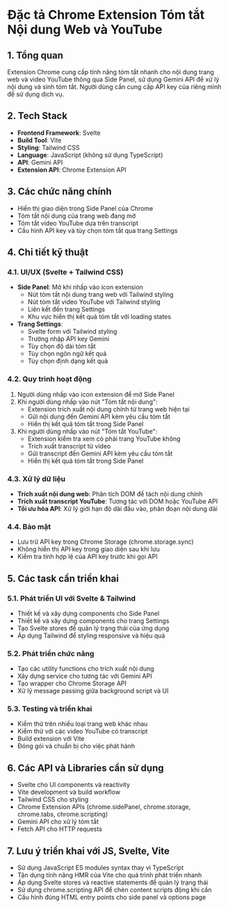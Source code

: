 # Đặc tả Chrome Extension Tóm tắt Nội dung Web và YouTube

## 1. Tổng quan

Extension Chrome cung cấp tính năng tóm tắt nhanh cho nội dung trang web và video YouTube thông qua Side Panel, sử dụng Gemini API để xử lý nội dung và sinh tóm tắt. Người dùng cần cung cấp API key của riêng mình để sử dụng dịch vụ.

## 2. Tech Stack

- **Frontend Framework**: Svelte
- **Build Tool**: Vite
- **Styling**: Tailwind CSS
- **Language**: JavaScript (không sử dụng TypeScript)
- **API**: Gemini API
- **Extension API**: Chrome Extension API

## 3. Các chức năng chính

- Hiển thị giao diện trong Side Panel của Chrome
- Tóm tắt nội dung của trang web đang mở
- Tóm tắt video YouTube dựa trên transcript
- Cấu hình API key và tùy chọn tóm tắt qua trang Settings

## 4. Chi tiết kỹ thuật

### 4.1. UI/UX (Svelte + Tailwind CSS)

- **Side Panel**: Mở khi nhấp vào icon extension
  - Nút tóm tắt nội dung trang web với Tailwind styling
  - Nút tóm tắt video YouTube với Tailwind styling
  - Liên kết đến trang Settings
  - Khu vực hiển thị kết quả tóm tắt với loading states
- **Trang Settings**:
  - Svelte form với Tailwind styling
  - Trường nhập API key Gemini
  - Tùy chọn độ dài tóm tắt
  - Tùy chọn ngôn ngữ kết quả
  - Tùy chọn định dạng kết quả

### 4.2. Quy trình hoạt động

1. Người dùng nhấp vào icon extension để mở Side Panel
2. Khi người dùng nhấp vào nút "Tóm tắt nội dung":
   - Extension trích xuất nội dung chính từ trang web hiện tại
   - Gửi nội dung đến Gemini API kèm yêu cầu tóm tắt
   - Hiển thị kết quả tóm tắt trong Side Panel
3. Khi người dùng nhấp vào nút "Tóm tắt YouTube":
   - Extension kiểm tra xem có phải trang YouTube không
   - Trích xuất transcript từ video
   - Gửi transcript đến Gemini API kèm yêu cầu tóm tắt
   - Hiển thị kết quả tóm tắt trong Side Panel

### 4.3. Xử lý dữ liệu

- **Trích xuất nội dung web**: Phân tích DOM để tách nội dung chính
- **Trích xuất transcript YouTube**: Tương tác với DOM hoặc YouTube API
- **Tối ưu hóa API**: Xử lý giới hạn độ dài đầu vào, phân đoạn nội dung dài

### 4.4. Bảo mật

- Lưu trữ API key trong Chrome Storage (chrome.storage.sync)
- Không hiển thị API key trong giao diện sau khi lưu
- Kiểm tra tính hợp lệ của API key trước khi gọi API

## 5. Các task cần triển khai

### 5.1. Phát triển UI với Svelte & Tailwind

- Thiết kế và xây dựng components cho Side Panel
- Thiết kế và xây dựng components cho trang Settings
- Tạo Svelte stores để quản lý trạng thái của ứng dụng
- Áp dụng Tailwind để styling responsive và hiệu quả

### 5.2. Phát triển chức năng

- Tạo các utility functions cho trích xuất nội dung
- Xây dựng service cho tương tác với Gemini API
- Tạo wrapper cho Chrome Storage API
- Xử lý message passing giữa background script và UI

### 5.3. Testing và triển khai

- Kiểm thử trên nhiều loại trang web khác nhau
- Kiểm thử với các video YouTube có transcript
- Build extension với Vite
- Đóng gói và chuẩn bị cho việc phát hành

## 6. Các API và Libraries cần sử dụng

- Svelte cho UI components và reactivity
- Vite development và build workflow
- Tailwind CSS cho styling
- Chrome Extension APIs (chrome.sidePanel, chrome.storage, chrome.tabs, chrome.scripting)
- Gemini API cho xử lý tóm tắt
- Fetch API cho HTTP requests

## 7. Lưu ý triển khai với JS, Svelte, Vite

- Sử dụng JavaScript ES modules syntax thay vì TypeScript
- Tận dụng tính năng HMR của Vite cho quá trình phát triển nhanh
- Áp dụng Svelte stores và reactive statements để quản lý trạng thái
- Sử dụng chrome.scripting API để chèn content scripts động khi cần
- Cấu hình đúng HTML entry points cho side panel và options page
